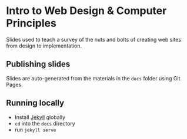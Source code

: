# Intro to Web Design & Computer Principles

Slides used to teach a survey of the nuts and bolts of creating web sites from design to implementation.

## Publishing slides

Slides are auto-generated from the materials in the `docs` folder using Git Pages.

## Running locally

- Install [Jekyll](https://jekyllrb.com/) globally
- `cd` into the `docs` directory
- run `jekyll serve`
